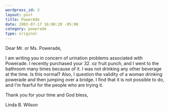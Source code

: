 ```yaml
--- 
wordpress_id: 3
layout: post
title: PowerAde
date: 2002-07-17 16:00:20 -05:00
category: powerade
type: original
---
```

Dear Mr. or Ms. Powerade,

I am writing you in concern of urination problems associated with Powerade. I recently purchased your 32. oz fruit punch, and I went to the bathroom many times because of it. I was not drinking any other beverage at the time. Is this normal? Also, I question the validity of a woman drinking powerade and then jumping over a bridge. I find that it is not possible to do, and I'm fearful for the people who are trying it.

Thank you for your time and God bless,

Linda B. Wilson
